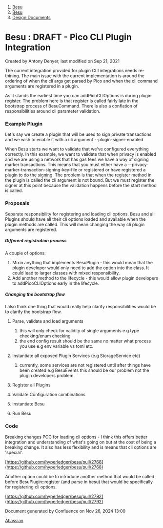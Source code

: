 1. [Besu](index.html)
2. [Besu](Besu_22151173.html)
3. [Design Documents](Design-Documents_22153916.html)

# Besu : DRAFT - Pico CLI Plugin Integration

Created by Antony Denyer, last modified on Sep 21, 2021

The current integration provided for plugin CLI integrations needs re-thining. The main issue with the current implementation is around the ordering of when the cli args get parsed by Pico and when the cli command arguments are registered in a plugin.

As it stands the earliest time you can addPicoCLIOptions is during plugin register. The problem here is that register is called fairly late in the bootstrap process of BesuCommand. There is also a conflation of responsibilities around cli parameter validation.

### Example Plugin

Let's say we create a plugin that will be used to sign private transactions and we wish to enable it with a cli argument --plugin-signer-enabled

When Besu starts we want to validate that we've configured everything correctly. In this example, we want to validate that when privacy is enabled and we are using a network that has gas fees we have a way of signing marker transactions. This means that you must either have a --privacy-marker-transaction-signing-key-file or registered or have registered a plugin to do the signing. The problem is that when the register method in the plugin is called the cli argument is not bound. But we must register the signer at this point because the validation happens before the start method is called.

### Proposals

Separate responsibility for registering and loading cli options. Besu and all Plugins should have all their cli options loaded and available when the plugin methods are called. This will mean changing the way cli plugin arguments are registered.

##### Different registration process

A couple of options:

1. Mixin anything that implements BesuPlugin - this would mean that the plugin developer would only need to add the option into the class. It could lead to larger classes with mixed responsibility.
2. Add another method to the lifecycle - this would allow plugin developers to addPicoCLIOptions early in the lifecycle.

##### Changing the bootstrap flow

I also think one thing that would really help clarify responsibilities would be to clarify the bootstrap flow.

1. Parse, validate and load arguments
   
   1. this will only check for validity of single arguments e.g type checking/enum checking
   2. the end config result should be the same no matter what process you use e.g env variable vs toml etc.
2. Instantiate all exposed Plugin Services (e.g StorageService etc)
   
   1. currently, some services are not registered until after things have been created e.g BesuEvents this should be our problem not the plugin developers problem.
3. Register all Plugins
4. Validate Configuration combinations
5. Instantiate Besu
6. Run Besu

### Code

Breaking changes POC for loading cli options - I think this offers better integration and understanding of what's going on but at the cost of being a breaking change. It also has less flexibility and is means that cli options are 'special'.

[https://github.com/hyperledger/besu/pull/2768](https://github.com/hyperledger/besu/pull/2768)

Another option could be to introduce another method that would be called before BesuPlugin::register (and parse in besu) that would be specifically for registering cli options.

[https://github.com/hyperledger/besu/pull/2792](https://github.com/hyperledger/besu/pull/2792)

Document generated by Confluence on Nov 26, 2024 13:00

[Atlassian](http://www.atlassian.com/)
